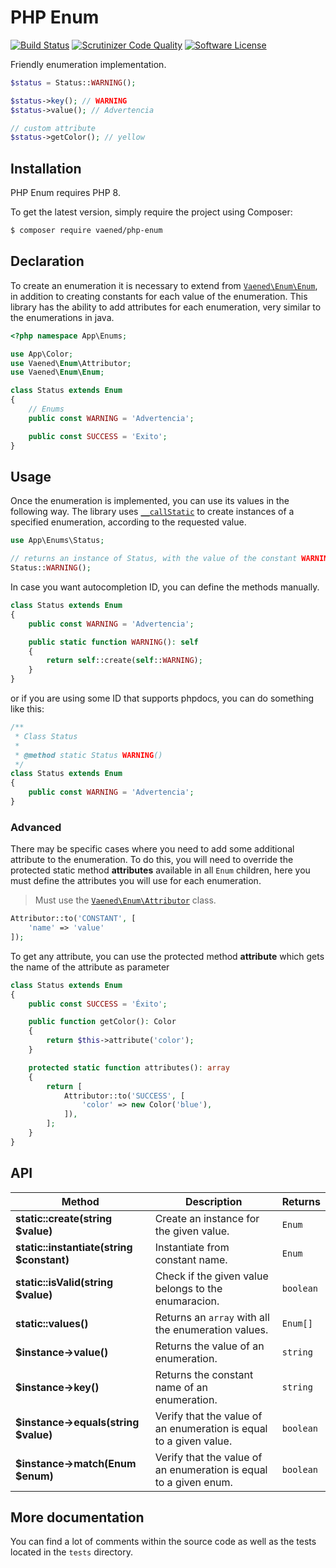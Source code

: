 # PHP Enum

[![Build Status](https://travis-ci.org/vaened/php-enum.svg?branch=master)](https://travis-ci.org/vaened/php-enum
) [![Scrutinizer Code Quality](https://scrutinizer-ci.com/g/vaened/php-enum/badges/quality-score.png?b=master)](https://scrutinizer-ci.com/g/vaened/php-enum/?branch=master) [![Software License](https://img.shields.io/badge/license-MIT-brightgreen.svg?style=flat-square)](LICENSE.md) 

Friendly enumeration implementation.

```php
$status = Status::WARNING();

$status->key(); // WARNING
$status->value(); // Advertencia

// custom attribute
$status->getColor(); // yellow
```

## Installation

PHP Enum requires PHP 8.

To get the latest version, simply require the project using Composer:
```sh
$ composer require vaened/php-enum
```

## Declaration

To create an enumeration it is necessary to extend from [`Vaened\Enum\Enum`](https://github.com/vaened/php-enum/blob/master/src/Enum.php), in addition to creating constants for each value of the enumeration. This library has the ability to add attributes for each enumeration, very similar to the enumerations in java.

```php
<?php namespace App\Enums;

use App\Color;
use Vaened\Enum\Attributor;
use Vaened\Enum\Enum;

class Status extends Enum
{
    // Enums
    public const WARNING = 'Advertencia';

    public const SUCCESS = 'Exito';
}
```

## Usage

Once the enumeration is implemented, you can use its values in the following way. The library uses [`__callStatic`](https://www.php.net/manual/en/language.oop5.overloading.php#object.callstatic) to create instances of a specified enumeration, according to the requested value.

```php
use App\Enums\Status;

// returns an instance of Status, with the value of the constant WARNING
Status::WARNING();
```

In case you want autocompletion ID, you can define the methods manually.

```php
class Status extends Enum
{
    public const WARNING = 'Advertencia';

    public static function WARNING(): self 
    {
        return self::create(self::WARNING);
    }
}
```

or if you are using some ID that supports phpdocs, you can do something like this:

```php
/**
 * Class Status
 *
 * @method static Status WARNING()
 */
class Status extends Enum
{
    public const WARNING = 'Advertencia';
}
```

### Advanced

There may be specific cases where you need to add some additional attribute to the enumeration. To do this, you will need to override the protected static method **attributes** available in all `Enum` children, here you must define the attributes you will use for each enumeration.

> Must use the [`Vaened\Enum\Attributor`](https://github.com/vaened/php-enum/blob/master/src/Attributor.php) class.

```php 
Attributor::to('CONSTANT', [
    'name' => 'value'
]);
```

To get any attribute, you can use the protected method **attribute** which gets the name of the attribute as parameter

```php
class Status extends Enum
{
    public const SUCCESS = 'Éxito';

    public function getColor(): Color
    {
        return $this->attribute('color');
    }

    protected static function attributes(): array
    {
        return [
            Attributor::to('SUCCESS', [
                'color' => new Color('blue'),
            ]),
        ];
    }
}
```

## API

| Method                                    | Description                                                        | Returns   |
|-------------------------------------------|--------------------------------------------------------------------| --------- |
| **static::create(string $value)**         | Create an instance for the given value.                            | `Enum`    |
| **static::instantiate(string $constant)** | Instantiate from constant name.                                    | `Enum`    |
| **static::isValid(string $value)**        | Check if the given value belongs to the enumaracion.               | `boolean` |
| **static::values()**                      | Returns an `array` with all the enumeration values.                | `Enum[]`  |
| **$instance->value()**                    | Returns the value of an enumeration.                               | `string`  |
| **$instance->key()**                      | Returns the constant name of an enumeration.                       | `string`  |
| **$instance->equals(string $value)**      | Verify that the value of an enumeration is equal to a given value. | `boolean` |
| **$instance->match(Enum $enum)**          | Verify that the value of an enumeration is equal to a given enum.  | `boolean` |

## More documentation

You can find a lot of comments within the source code as well as the tests located in the `tests` directory.